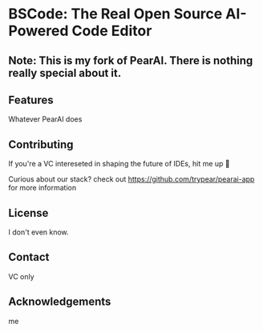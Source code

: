 # BSCode: The Real Open Source AI-Powered Code Editor

## Note: This is my fork of PearAI. There is nothing really special about it.

## Features
Whatever PearAI does

## Contributing

If you're a VC intereseted in shaping the future of IDEs, hit me up 🤙

Curious about our stack?
check out https://github.com/trypear/pearai-app for more information

## License
I don't even know.

## Contact
VC only

## Acknowledgements
me

